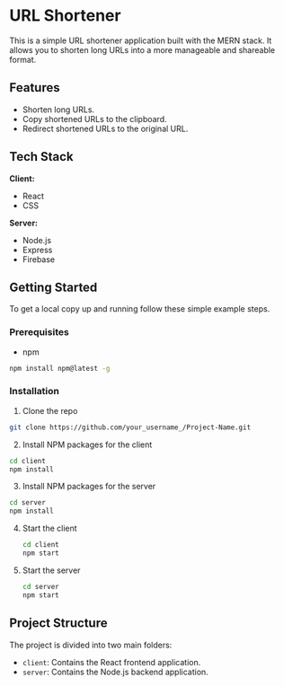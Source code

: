 # URL Shortener

This is a simple URL shortener application built with the MERN stack. It allows you to shorten long URLs into a more manageable and shareable format.

## Features

*   Shorten long URLs.
*   Copy shortened URLs to the clipboard.
*   Redirect shortened URLs to the original URL.

## Tech Stack

**Client:**
*   React
*   CSS

**Server:**
*   Node.js
*   Express
*   Firebase

## Getting Started

To get a local copy up and running follow these simple example steps.

### Prerequisites

*   npm
  ```sh
  npm install npm@latest -g
  ```

### Installation

1.  Clone the repo
   ```sh
   git clone https://github.com/your_username_/Project-Name.git
   ```
2.  Install NPM packages for the client
   ```sh
   cd client
   npm install
   ```
3.  Install NPM packages for the server
   ```sh
   cd server
   npm install
   ```
4.  Start the client
    ```sh
    cd client
    npm start
    ```
5.  Start the server
    ```sh
    cd server
    npm start
    ```

## Project Structure

The project is divided into two main folders:

*   `client`: Contains the React frontend application.
*   `server`: Contains the Node.js backend application.

